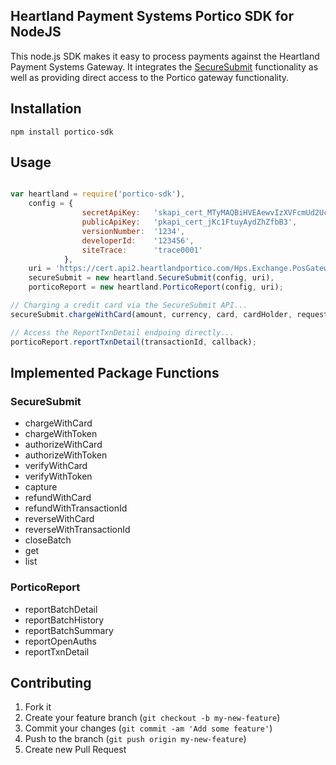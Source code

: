 ## Heartland Payment Systems Portico SDK for NodeJS

This node.js SDK makes it easy to process payments against the Heartland Payment Systems Gateway.  It integrates the [SecureSubmit](https://developer.heartlandpaymentsystems.com/SecureSubmit/Documentation) functionality as well as providing direct access to the Portico gateway functionality.

## Installation

`npm install portico-sdk`

## Usage

```javascript

var heartland = require('portico-sdk'),
	config = {
		        secretApiKey: 	'skapi_cert_MTyMAQBiHVEAewvIzXVFcmUd2UcyBge_eCpaASUp0A',
		        publicApiKey: 	'pkapi_cert_jKc1FtuyAydZhZfbB3',
		        versionNumber: 	'1234',
		        developerId: 	'123456',
		        siteTrace: 		'trace0001'
		    },
    uri = 'https://cert.api2.heartlandportico.com/Hps.Exchange.PosGateway/PosGatewayService.asmx';
    secureSubmit = new heartland.SecureSubmit(config, uri),
    porticoReport = new heartland.PorticoReport(config, uri);

// Charging a credit card via the SecureSubmit API...
secureSubmit.chargeWithCard(amount, currency, card, cardHolder, requestMultiUseToken, memo, callback);

// Access the ReportTxnDetail endpoing directly...
porticoReport.reportTxnDetail(transactionId, callback);

```


## Implemented Package Functions

### SecureSubmit

* chargeWithCard
* chargeWithToken
* authorizeWithCard
* authorizeWithToken
* verifyWithCard
* verifyWithToken
* capture
* refundWithCard
* refundWithTransactionId
* reverseWithCard
* reverseWithTransactionId
* closeBatch
* get
* list

### PorticoReport

* reportBatchDetail
* reportBatchHistory
* reportBatchSummary
* reportOpenAuths
* reportTxnDetail

## Contributing

1. Fork it
2. Create your feature branch (`git checkout -b my-new-feature`)
3. Commit your changes (`git commit -am 'Add some feature'`)
4. Push to the branch (`git push origin my-new-feature`)
5. Create new Pull Request
